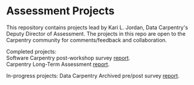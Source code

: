 # Assessment Projects
This repository contains projects lead by Kari L. Jordan, Data Carpentry's Deputy Director of Assessment. The projects in this repo are open to the Carpentry community for comments/feedback and collaboration.

Completed projects:  
Software Carpentry post-workshop survey [report](https://carpentries.github.io/assessment-projects/software-carpentry-projects/analysis-postworkshop.html).  
Carpentry Long-Term Assessment [report](https://carpentries.github.io/assessment-projects/joint-carpentry-projects/report.html).

In-progress projects:
Data Carpentry Archived pre/post survey [report](https://carpentries.github.io/assessment-projects/data-carpentry-projects/pre-post-analysis-archived.html).
